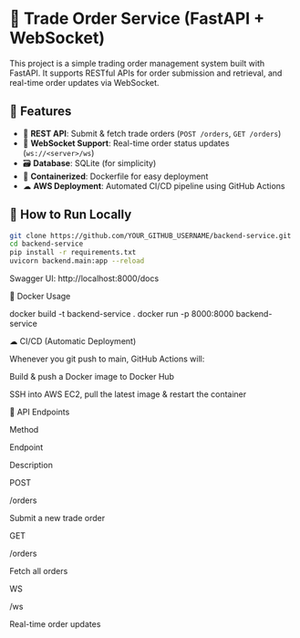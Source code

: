 # 🚀 Trade Order Service (FastAPI + WebSocket)

This project is a simple trading order management system built with FastAPI. It supports RESTful APIs for order submission and retrieval, and real-time order updates via WebSocket.

## 📌 Features

- 📝 **REST API**: Submit & fetch trade orders (`POST /orders`, `GET /orders`)
- 🔄 **WebSocket Support**: Real-time order status updates (`ws://<server>/ws`)
- 🗃 **Database**: SQLite (for simplicity)
- 🐳 **Containerized**: Dockerfile for easy deployment
- ☁ **AWS Deployment**: Automated CI/CD pipeline using GitHub Actions

## 🚀 How to Run Locally
```bash
git clone https://github.com/YOUR_GITHUB_USERNAME/backend-service.git
cd backend-service
pip install -r requirements.txt
uvicorn backend.main:app --reload
```

Swagger UI: http://localhost:8000/docs

🐛 Docker Usage

docker build -t backend-service .
docker run -p 8000:8000 backend-service

☁ CI/CD (Automatic Deployment)

Whenever you git push to main, GitHub Actions will:

Build & push a Docker image to Docker Hub

SSH into AWS EC2, pull the latest image & restart the container

📄 API Endpoints

Method

Endpoint

Description

POST

/orders

Submit a new trade order

GET

/orders

Fetch all orders

WS

/ws

Real-time order updates

